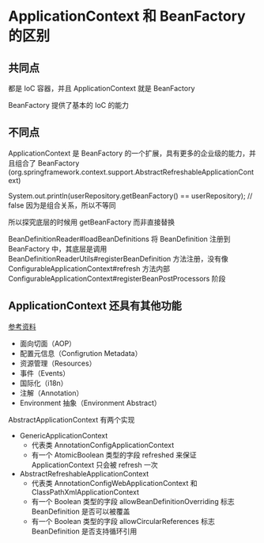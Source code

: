 # ApplicationContext 和 BeanFactory 的区别

## 共同点

都是 IoC 容器，并且 ApplicationContext 就是 BeanFactory

BeanFactory 提供了基本的 IoC 的能力



## 不同点

ApplicationContext 是 BeanFactory 的一个扩展，具有更多的企业级的能力，并且组合了 BeanFactory (org.springframework.context.support.AbstractRefreshableApplicationContext)

System.out.println(userRepository.getBeanFactory() == userRepository); // false
因为是组合关系，所以不等同

所以探究底层的时候用 getBeanFactory 而非直接替换

BeanDefinitionReader#loadBeanDefinitions 将 BeanDefinition 注册到 BeanFactory 中，其底层是调用 BeanDefinitionReaderUtils#registerBeanDefinition 方法注册，没有像 ConfigurableApplicationContext#refresh 方法内部 ConfigurableApplicationContext#registerBeanPostProcessors 阶段



## ApplicationContext 还具有其他功能

[参考资料](https://docs.spring.io/spring-framework/docs/5.2.11.RELEASE/spring-framework-reference/core.html#beans-introduction)

* 面向切面（AOP）
* 配置元信息（Configrution Metadata）
* 资源管理（Resources）
* 事件（Events）
* 国际化（i18n）
* 注解（Annotation）
* Environment 抽象（Environment Abstract）



AbstractApplicationContext 有两个实现

* GenericApplicationContext
  * 代表类 AnnotationConfigApplicationContext
  * 有一个 AtomicBoolean 类型的字段 refreshed 来保证 ApplicationContext 只会被 refresh 一次
* AbstractRefreshableApplicationContext
  * 代表类 AnnotationConfigWebApplicationContext 和 ClassPathXmlApplicationContext
  * 有一个 Boolean 类型的字段 allowBeanDefinitionOverriding 标志 BeanDefinition 是否可以被覆盖
  * 有一个 Boolean 类型的字段 allowCircularReferences 标志 BeanDefinition 是否支持循环引用